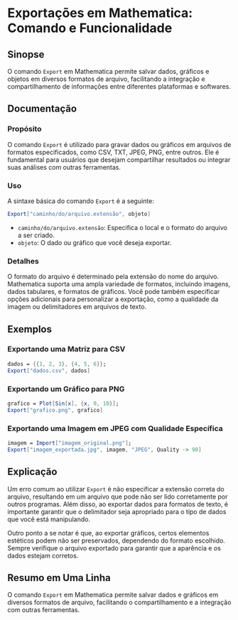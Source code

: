 <!--
Meta Description: # Exportações em Mathematica: Comando e Funcionalidade ## Sinopse O comando `Export` em Mathematica permite salvar dados, gráficos e objetos em divers...
Meta Keywords: dados, arquivo, export, mathematica, para
-->

# Exportações em Mathematica: Comando e Funcionalidade

## Sinopse
O comando `Export` em Mathematica permite salvar dados, gráficos e objetos em diversos formatos de arquivo, facilitando a integração e compartilhamento de informações entre diferentes plataformas e softwares.

## Documentação
### Propósito
O comando `Export` é utilizado para gravar dados ou gráficos em arquivos de formatos especificados, como CSV, TXT, JPEG, PNG, entre outros. Ele é fundamental para usuários que desejam compartilhar resultados ou integrar suas análises com outras ferramentas.

### Uso
A sintaxe básica do comando `Export` é a seguinte:

```mathematica
Export["caminho/do/arquivo.extensão", objeto]
```

- `caminho/do/arquivo.extensão`: Especifica o local e o formato do arquivo a ser criado.
- `objeto`: O dado ou gráfico que você deseja exportar.

### Detalhes
O formato do arquivo é determinado pela extensão do nome do arquivo. Mathematica suporta uma ampla variedade de formatos, incluindo imagens, dados tabulares, e formatos de gráficos. Você pode também especificar opções adicionais para personalizar a exportação, como a qualidade da imagem ou delimitadores em arquivos de texto.

## Exemplos
### Exportando uma Matriz para CSV
```mathematica
dados = {{1, 2, 3}, {4, 5, 6}};
Export["dados.csv", dados]
```

### Exportando um Gráfico para PNG
```mathematica
grafico = Plot[Sin[x], {x, 0, 10}];
Export["grafico.png", grafico]
```

### Exportando uma Imagem em JPEG com Qualidade Específica
```mathematica
imagem = Import["imagem_original.png"];
Export["imagem_exportada.jpg", imagem, "JPEG", Quality -> 90]
```

## Explicação
Um erro comum ao utilizar `Export` é não especificar a extensão correta do arquivo, resultando em um arquivo que pode não ser lido corretamente por outros programas. Além disso, ao exportar dados para formatos de texto, é importante garantir que o delimitador seja apropriado para o tipo de dados que você está manipulando.

Outro ponto a se notar é que, ao exportar gráficos, certos elementos estéticos podem não ser preservados, dependendo do formato escolhido. Sempre verifique o arquivo exportado para garantir que a aparência e os dados estejam corretos.

## Resumo em Uma Linha
O comando `Export` em Mathematica permite salvar dados e gráficos em diversos formatos de arquivo, facilitando o compartilhamento e a integração com outras ferramentas.